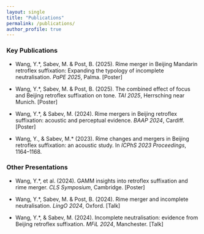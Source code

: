 ```yaml
---
layout: single
title: "Publications"
permalink: /publications/
author_profile: true
---
```


### Key Publications

- Wang, Y.*, Sabev, M. & Post, B. (2025). Rime merger in Beijing Mandarin retroflex suffixation: Expanding the typology of incomplete neutralisation. _PaPE 2025_, Palma. [Poster]

- Wang, Y.*, Sabev, M. & Post, B. (2025). The combined effect of focus and Beijing retroflex suffixation on tone. _TAI 2025_, Herrsching near Munich. [Poster]

- Wang, Y.*, & Sabev, M. (2024). Rime mergers in Beijing retroflex suffixation: acoustic and perceptual evidence. _BAAP 2024_, Cardiff. [Poster]

- Wang, Y., & Sabev, M.* (2023). Rime changes and mergers in Beijing retroflex suffixation: an acoustic study. In _ICPhS 2023 Proceedings_, 1164–1168.

### Other Presentations

- Wang, Y.*, et al. (2024). GAMM insights into retroflex suffixation and rime merger. _CLS Symposium_, Cambridge. [Poster]

- Wang, Y.*, Sabev, M. & Post, B. (2024). Rime merger and incomplete neutralisation. _LingO 2024_, Oxford. [Talk]

- Wang, Y.*, & Sabev, M. (2024). Incomplete neutralisation: evidence from Beijing retroflex suffixation. _MFiL 2024_, Manchester. [Talk]

